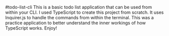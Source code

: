 #todo-list-cli
This is a basic todo list application that can be used from within
your CLI. I used TypeScript to create this project from scratch. 
It uses Inquirer.js to handle the commands from within the terminal.
This was a practice application to better understand the inner workings
of how TypeScript works. Enjoy!